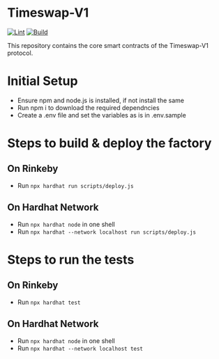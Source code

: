 # Timeswap-V1 
[![Lint](https://github.com/Timeswap-Labs/Timeswap-V1-Core/actions/workflows/lint.yaml/badge.svg)](https://github.com/Timeswap-Labs/Timeswap-V1-Core/actions/workflows/lint.yaml)
[![Build](https://github.com/Timeswap-Labs/Timeswap-V1-Core/actions/workflows/build.yaml/badge.svg)](https://github.com/Timeswap-Labs/Timeswap-V1-Core/actions/workflows/build.yaml)

This repository contains the core smart contracts of the Timeswap-V1 protocol.

# Initial Setup

- Ensure npm and node.js is installed, if not install the same
- Run npm i to download the required dependncies
- Create a .env file and set the variables as is in .env.sample

# Steps to build & deploy the factory

## On Rinkeby

- Run `npx hardhat run scripts/deploy.js`

## On Hardhat Network

- Run `npx hardhat node` in one shell
- Run `npx hardhat --network localhost run scripts/deploy.js `

# Steps to run the tests

## On Rinkeby

- Run `npx hardhat test`

## On Hardhat Network

- Run `npx hardhat node` in one shell
- Run `npx hardhat --network localhost test `
